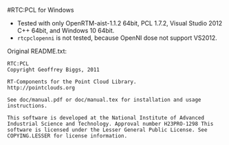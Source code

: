 #RTC:PCL for Windows

- Tested with only OpenRTM-aist-1.1.2 64bit, PCL 1.7.2, Visual Studio 2012 C++ 64bit, and Windows 10 64bit.
- `rtcpclopenni` is not tested, because OpenNI dose not support VS2012.

Original README.txt:
~~~
RTC:PCL
Copyright Geoffrey Biggs, 2011

RT-Components for the Point Cloud Library.
http://pointclouds.org

See doc/manual.pdf or doc/manual.tex for installation and usage
instructions.

This software is developed at the National Institute of Advanced
Industrial Science and Technology. Approval number H23PRO-1298 This
software is licensed under the Lesser General Public License. See
COPYING.LESSER for license information.
~~~
